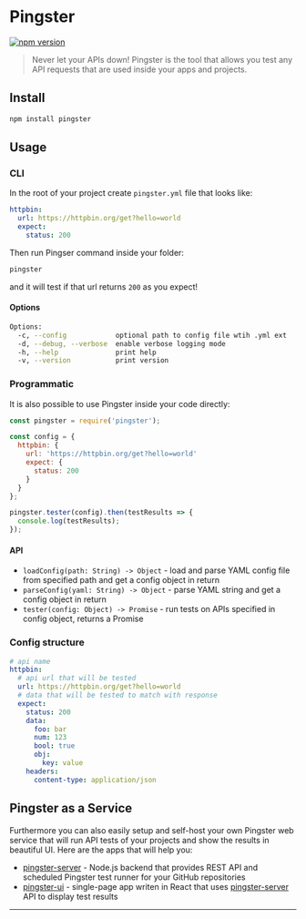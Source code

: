 # Pingster

[![npm version](https://badge.fury.io/js/pingster.svg)](https://badge.fury.io/js/pingster)

> Never let your APIs down! Pingster is the tool that allows you test any API requests that are used inside your apps and projects. 

## Install

```bash
npm install pingster
```

## Usage

### CLI

In the root of your project create `pingster.yml` file that looks like:

```yaml
httpbin:
  url: https://httpbin.org/get?hello=world
  expect:
    status: 200
```

Then run Pingser command inside your folder:

```bash
pingster
```

and it will test if that url returns `200` as you expect!

#### Options

```bash
Options:
  -c, --config            optional path to config file wtih .yml ext
  -d, --debug, --verbose  enable verbose logging mode
  -h, --help              print help
  -v, --version           print version
```

### Programmatic

It is also possible to use Pingster inside your code directly:

```js
const pingster = require('pingster');

const config = {
  httpbin: {
    url: 'https://httpbin.org/get?hello=world'
    expect: {
      status: 200
    }
  }
};

pingster.tester(config).then(testResults => {
  console.log(testResults);
});
```

#### API

- `loadConfig(path: String) -> Object` - load and parse YAML config file from specified path and get a config object in return
- `parseConfig(yaml: String) -> Object` - parse YAML string and get a config object in return
- `tester(config: Object) -> Promise` - run tests on APIs specified in config object, returns a Promise

### Config structure

```yaml
# api name
httpbin: 
  # api url that will be tested
  url: https://httpbin.org/get?hello=world
  # data that will be tested to match with response
  expect:
    status: 200
    data:
      foo: bar
      num: 123
      bool: true
      obj:
        key: value
    headers:
      content-type: application/json
```

## Pingster as a Service

Furthermore you can also easily setup and self-host your own Pingster web service that will run API tests of your projects and show the results in beautiful UI. Here are the apps that will help you:

- [pingster-server](https://github.com/zenmate/pingster-server) - Node.js backend that provides REST API and scheduled Pingster test runner for your GitHub repositories
- [pingster-ui](https://github.com/zenmate/pingster-ui) - single-page app writen in React that uses [pingster-server](https://github.com/zenmate/pingster-server) API to display test results

---

